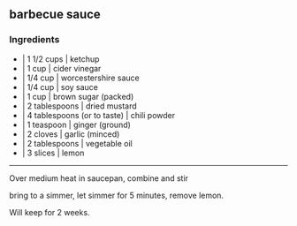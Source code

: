 ## barbecue sauce


### Ingredients

* | 1 1/2 cups    | ketchup
* | 1 cup         | cider vinegar
* | 1/4 cup       | worcestershire sauce
* | 1/4 cup       | soy sauce
* | 1 cup         | brown sugar (packed)
* | 2 tablespoons | dried mustard
* | 4 tablespoons (or to taste) | chili powder
* | 1 teaspoon    | ginger (ground)
* | 2 cloves      | garlic (minced)
* | 2 tablespoons | vegetable oil
* | 3 slices      | lemon

---

Over medium heat in saucepan, combine and stir

bring to a simmer, let simmer for 5 minutes, remove lemon.

Will keep for 2 weeks.

